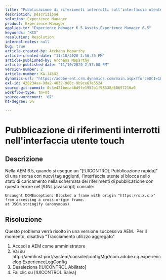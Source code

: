 ```yaml
---
title: "Pubblicazione di riferimenti interrotti sull'interfaccia utente touch"
description: Descrizione
solution: Experience Manager
product: Experience Manager
applies-to: "Experience Manager 6.5 Assets,Experience Manager 6.5"
keywords: "KCS"
resolution: Resolution
internal-notes: null
bug: true
article-created-by: Archana Moparthy
article-created-date: "11/10/2020 2:56:35 PM"
article-published-by: Archana Moparthy
article-published-date: "11/10/2020 2:57:00 PM"
version-number: 2
article-number: KA-14682
dynamics-url: "https://adobe-ent.crm.dynamics.com/main.aspx?forceUCI=1&pagetype=entityrecord&etn=knowledgearticle&id=a2eb8aeb-6423-eb11-a813-00224809820c"
exl-id: 420234aa-9da2-4832-980c-9b9ce67e5524
source-git-commit: 0c3e421beca46d9fe1952b1f98538a50697216a0
workflow-type: tm+mt
source-wordcount: '87'
ht-degree: 5%

---
```


# Pubblicazione di riferimenti interrotti nell&#39;interfaccia utente touch

## Descrizione

Nella AEM 6.5, quando si esegue un &quot;[!UICONTROL Pubblicazione rapida]&quot; di una risorsa con nuovi tag aggiunti, l’interfaccia utente si blocca nello stato di caricamento nella schermata dei riferimenti di pubblicazione con questo errore nel [!DNL javascript] console:

```
Uncaught DOMException: Blocked a frame with origin "https://x.x.x.x" from accessing a cross-origin frame.
at JSON.stringify (anonymous)
```


## Risoluzione

Questo problema verrà risolto in una versione successiva AEM.  Per il momento, disattiva &quot;Tracciamento utilizzo aggregato&quot;

1. Accedi a AEM come amministratore
2. Vai su http://aemhost:port/system/console/configMgr/com.adobe.cq.experiencelog.ExperienceLogConfig
3. Deseleziona [!UICONTROL Abilitato]
4. Fai clic su [!UICONTROL Salva]
